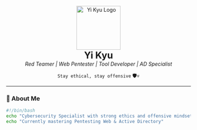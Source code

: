 <p align="center">
  <img src="https://yi-kyu.github.io/assets/logo.png" width="120" alt="Yi Kyu Logo"><br>
  <strong><span style="font-size:1.8em">Yi Kyu</span></strong><br>
  <em>Red Teamer | Web Pentester | Tool Developer | AD Specialist</em>
</p>

<p align="center">
  <code>Stay ethical, stay offensive</code> 🛡️💀
</p>

---

### 🧠 About Me

```bash
#!/bin/bash
echo "Cybersecurity Specialist with strong ethics and offensive mindset."
echo "Currently mastering Pentesting Web & Active Directory"
